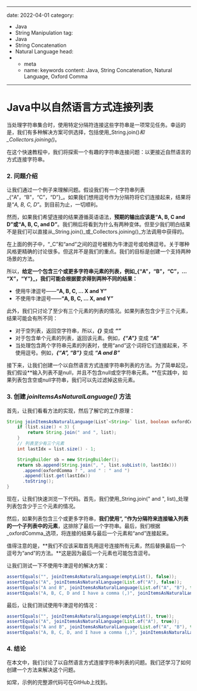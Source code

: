---
date: 2022-04-01
category:
  - Java
  - String Manipulation
tag:
  - Java
  - String Concatenation
  - Natural Language
head:
  - - meta
    - name: keywords
      content: Java, String Concatenation, Natural Language, Oxford Comma
------
# Java中以自然语言方式连接列表

当处理字符串集合时，使用特定分隔符连接这些字符串是一项常见任务。幸运的是，我们有多种解决方案可供选择，包括使用_String.join()_和_Collectors.joining()_。

在这个快速教程中，我们将探索一个有趣的字符串连接问题：以更接近自然语言的方式连接字符串。

### 2. 问题介绍

让我们通过一个例子来理解问题。假设我们有一个字符串列表_{“A”，“B”，“C”，“D”}_。如果我们想用逗号作为分隔符将它们连接起来，结果将是“_A, B, C, D_”。到目前为止，一切顺利。

然而，如果我们希望连接的结果遵循英语语法，**预期的输出应该是“A, B, C and D”或“A, B, C, and D”**。我们稍后将看到为什么有两种变体。但至少我们明白结果不是我们可以直接从_String.join()_或_Collectors.joining()_方法调用中获得的。

在上面的例子中，“_C”和“and”之间的逗号被称为牛津逗号或哈佛逗号。关于哪种风格更精确的讨论很多。但这并不是我们的重点。我们的目标是创建一个支持两种场景的方法。

所以，**给定一个包含三个或更多字符串元素的列表，例如_{“A”，“B”，“C”，… “X”，“Y”}_，我们可能会根据要求得到两种不同的结果：**

- 使用牛津逗号——**“A, B, C, … X and Y”**
- 不使用牛津逗号——**“A, B, C, … X, and Y”**

此外，我们只讨论了至少有三个元素的列表的情况。如果列表包含少于三个元素，结果可能会有所不同：

- 对于空列表，返回空字符串，所以，_**{}**_ 变成 _**“”**_
- 对于包含单个元素的列表，返回该元素。例如，_**{“A”}**_ 变成 _**“A”**_
- 当处理包含两个字符串元素的列表时，使用“and”这个词将它们连接起来，不使用逗号。例如，_**{“A”, “B”}**_ 变成 _**“A and B”**_

接下来，让我们创建一个以自然语言方式连接字符串列表的方法。为了简单起见，我们假设**输入列表不是null，并且不包含null或空字符串元素。**在实践中，如果列表包含空或null字符串，我们可以先过滤掉这些元素。

### 3. 创建 _joinItemsAsNaturalLanguage()_ 方法

首先，让我们看看方法的实现，然后了解它的工作原理：

```java
String joinItemsAsNaturalLanguage(List`<String>` list, boolean oxfordComma) {
    if (list.size() < 3) {
        return String.join(" and ", list);
    }
    // 列表至少有三个元素
    int lastIdx = list.size() - 1;

    StringBuilder sb = new StringBuilder();
    return sb.append(String.join(", ", list.subList(0, lastIdx)))
      .append(oxfordComma ? ", and " : " and ")
      .append(list.get(lastIdx))
      .toString();
}
```

现在，让我们快速浏览一下代码。首先，我们使用_String.join(" and ", list)_处理列表包含少于三个元素的情况。

然后，如果列表包含三个或更多字符串，**我们使用“, ”作为分隔符来连接输入列表的一个子列表中的元素**，这排除了最后一个字符串。最后，我们根据_oxfordComma_选项，将连接的结果与最后一个元素和“and”连接起来。

值得注意的是，**我们不应该采取首先用逗号连接所有元素，然后替换最后一个逗号为“and”的方法。**这是因为最后一个元素也可能包含逗号。

让我们测试一下不使用牛津逗号的解决方案：

```java
assertEquals("", joinItemsAsNaturalLanguage(emptyList(), false));
assertEquals("A", joinItemsAsNaturalLanguage(List.of("A"), false));
assertEquals("A and B", joinItemsAsNaturalLanguage(List.of("A", "B"), false));
assertEquals("A, B, C, D and I have a comma (,)", joinItemsAsNaturalLanguage(List.of("A", "B", "C", "D", "I have a comma (,)"), false));
```

最后，让我们测试使用牛津逗号的情况：

```java
assertEquals("", joinItemsAsNaturalLanguage(emptyList(), true));
assertEquals("A", joinItemsAsNaturalLanguage(List.of("A"), true));
assertEquals("A and B", joinItemsAsNaturalLanguage(List.of("A", "B"), true));
assertEquals("A, B, C, D, and I have a comma (,)", joinItemsAsNaturalLanguage(List.of("A", "B", "C", "D", "I have a comma (,)"), true));
```

### 4. 结论

在本文中，我们讨论了以自然语言方式连接字符串列表的问题。我们还学习了如何创建一个方法来解决这个问题。

如常，示例的完整源代码可在GitHub上找到。